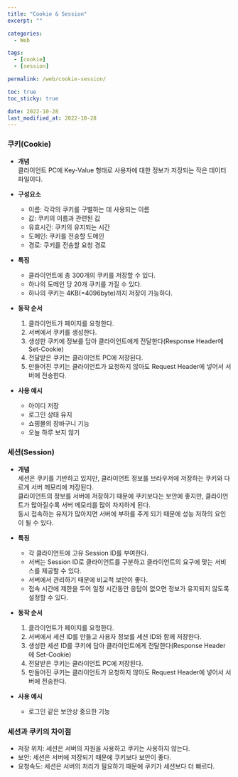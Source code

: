 ```yaml
---
title: "Cookie & Session"
excerpt: ""

categories:
  - Web

tags:
  - [cookie]
  - [session]

permalink: /web/cookie-session/

toc: true
toc_sticky: true

date: 2022-10-28
last_modified_at: 2022-10-28
---
```


### 쿠키(Cookie)
* **개념**<br>
클라이언트 PC에 Key-Value 형태로 사용자에 대한 정보가 저장되는 작은 데이터 파일이다.

* **구성요소**<br>
    * 이름: 각각의 쿠키를 구별하는 데 사용되는 이름
    * 값: 쿠키의 이름과 관련된 값
    * 유효시간: 쿠키의 유지되는 시간
    * 도메인: 쿠키를 전송할 도메인
    * 경로: 쿠키를 전송할 요청 경로

* **특징**<br>
    * 클라이언트에 총 300개의 쿠키를 저장할 수 있다.
    * 하나의 도메인 당 20개 쿠키를 가질 수 있다.
    * 하나의 쿠키는 4KB(=4096byte)까지 저장이 가능하다.

* **동작 순서**<br>
    1. 클라이언트가 페이지를 요청한다.
    2. 서버에서 쿠키를 생성한다.
    3. 생성한 쿠키에 정보를 담아 클라이언트에게 전달한다(Response Header에 Set-Cookie)
    4. 전달받은 쿠키는 클라이언트 PC에 저장된다.
    5. 만들어진 쿠키는 클라이언트가 요청하지 않아도 Request Header에 넣어서 서버에 전송한다.

* **사용 예시**<br>
    * 아이디 저장
    * 로그인 상태 유지
    * 쇼핑몰의 장바구니 기능
    * 오늘 하루 보지 않기

### 세션(Session)
* **개념**<br>
세션은 쿠키를 기반하고 있지만, 클라이언트 정보를 브라우저에 저장하는 쿠키와 다르게 서버 메모리에 저장된다.<br>
클라이언트의 정보를 서버에 저장하기 때문에 쿠키보다는 보안에 좋지만, 클라이언트가 많아질수록 서버 메모리를 많이 차지하게 된다.<br>
동시 접속하는 유저가 많아지면 서버에 부하를 주게 되기 때문에 성능 저하의 요인이 될 수 있다.

* **특징**<br>
    * 각 클라이언트에 고유 Session ID를 부여한다.
    * 서버는 Session ID로 클라이언트를 구분하고 클라이언트의 요구에 맞는 서비스를 제공할 수 있다.
    * 서버에서 관리하기 때문에 비교적 보안이 좋다.
    * 접속 시간에 제한을 두어 일정 시간동안 응답이 없으면 정보가 유지되지 않도록 설정할 수 있다.

* **동작 순서**<br>
    1. 클라이언트가 페이지를 요청한다.
    2. 서버에서 세션 ID를 만들고 사용자 정보를 세션 ID와 함께 저장한다.
    3. 생성한 세션 ID를 쿠키에 담아 클라이언트에게 전달한다(Response Header에 Set-Cookie)
    4. 전달받은 쿠키는 클라이언트 PC에 저장된다.
    5. 만들어진 쿠키는 클라이언트가 요청하지 않아도 Request Header에 넣어서 서버에 전송한다.

* **사용 예시**<br>
    * 로그인 같은 보안상 중요한 기능

### 세션과 쿠키의 차이점
* 저장 위치: 세션은 서버의 자원을 사용하고 쿠키는 사용하지 않는다.
* 보안: 세션은 서버에 저장되기 때문에 쿠키보다 보안이 좋다.
* 요청속도: 세션은 서버의 처리가 필요하기 때문에 쿠키가 세션보다 더 빠르다.